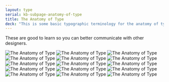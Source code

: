 ```yaml
---
layout: type
serial: kb-subpage-anatomy-of-type
title: The Anatomy of Type
deck: "This is some basic typographic terminology for the anatomy of type."
---
```

These are good to learn so you can better communicate with other designers.

<img class="inline" alt="The Anatomy of Type" src="{{site.url}}/svg/kb/anatomy-of-type/01.svg">
<img class="inline" alt="The Anatomy of Type" src="{{site.url}}/svg/kb/anatomy-of-type/02.svg">
<img class="inline" alt="The Anatomy of Type" src="{{site.url}}/svg/kb/anatomy-of-type/03.svg">
<img class="inline" alt="The Anatomy of Type" src="{{site.url}}/svg/kb/anatomy-of-type/04.svg">
<img class="inline" alt="The Anatomy of Type" src="{{site.url}}/svg/kb/anatomy-of-type/05.svg">
<img class="inline" alt="The Anatomy of Type" src="{{site.url}}/svg/kb/anatomy-of-type/06.svg">
<img class="inline" alt="The Anatomy of Type" src="{{site.url}}/svg/kb/anatomy-of-type/07.svg">
<img class="inline" alt="The Anatomy of Type" src="{{site.url}}/svg/kb/anatomy-of-type/08.svg">
<img class="inline" alt="The Anatomy of Type" src="{{site.url}}/svg/kb/anatomy-of-type/09.svg">
<img class="inline" alt="The Anatomy of Type" src="{{site.url}}/svg/kb/anatomy-of-type/10.svg">
<img class="inline" alt="The Anatomy of Type" src="{{site.url}}/svg/kb/anatomy-of-type/11.svg">
<img class="inline" alt="The Anatomy of Type" src="{{site.url}}/svg/kb/anatomy-of-type/12.svg">
<img class="inline" alt="The Anatomy of Type" src="{{site.url}}/svg/kb/anatomy-of-type/13.svg">
<img class="inline" alt="The Anatomy of Type" src="{{site.url}}/svg/kb/anatomy-of-type/14.svg">
<img class="inline" alt="The Anatomy of Type" src="{{site.url}}/svg/kb/anatomy-of-type/15.svg">
